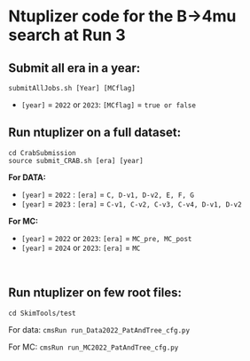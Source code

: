 # Ntuplizer code for the B&rarr;4mu search at Run 3

## Submit all era in a year:
```
submitAllJobs.sh [Year] [MCflag]
```
* `[year]` = `2022` or  `2023`: `[MCflag]` = `true or false`

## Run ntuplizer on a full dataset:
```
cd CrabSubmission
source submit_CRAB.sh [era] [year] 
```
**For DATA:**

* `[year]` = `2022` : `[era]` = `C, D-v1, D-v2, E, F, G`
* `[year]` = `2023` : `[era]` = `C-v1, C-v2, C-v3, C-v4, D-v1, D-v2`

**For MC:**

* `[year]` = `2022` or  `2023`: `[era]` = `MC_pre, MC_post`
* `[year]` = `2024` or  `2023`: `[era]` = `MC`

<p>&nbsp;</p>

## Run ntuplizer on few root files:

`cd SkimTools/test`

For data: `cmsRun run_Data2022_PatAndTree_cfg.py`

For MC: `cmsRun run_MC2022_PatAndTree_cfg.py`

<p>&nbsp;</p>
